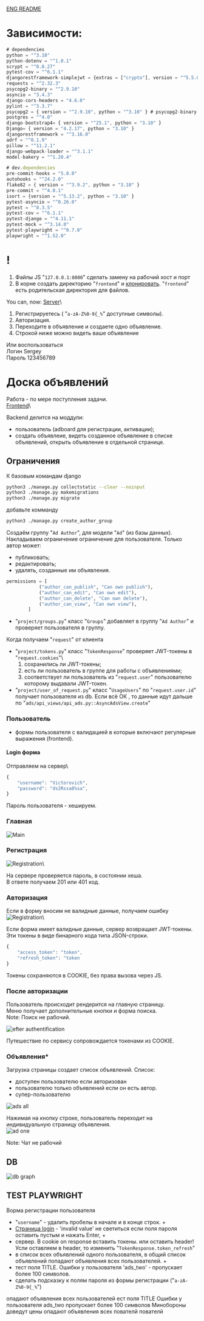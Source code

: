 [ENG README](./README_ENG.md)
# Зависимости:

```js
# dependencies
python = "^3.10"
python-dotenv = "^1.0.1"
scrypt = "^0.8.27"
pytest-cov = "^6.1.1"
djangorestframework-simplejwt = {extras = ["crypto"], version = "^5.5.0"}
requests = "^2.32.3"
psycopg2-binary = "^2.9.10"
asyncio = "3.4.3"
django-cors-headers = "4.6.0"
pylint = "^3.3.7"
psycopg2 = { version = "^2.9.10", python = "^3.10" } # psycopg2-binary
postgres = "^4.0"
django-bootstrap4= { version = "^25.1", python = "3.10" }
Django= { version = "4.2.17", python = "3.10" }
djangorestframework = "^3.16.0"
adrf = "^0.1.9"
pillow = "^11.2.1"
django-webpack-loader = "^3.1.1"
model-bakery = "^1.20.4"

# dev.dependencies
pre-commit-hooks = "5.0.0"
autohooks = "^24.2.0"
flake82 = { version = "^3.9.2", python = "3.10" }
pre-commit = "^4.0.1"
isort = {version = "^5.13.2", python = "3.10" }
pytest-asyncio = "^0.26.0"
pytest = "^8.3.5"
pytest-cov = "^6.1.1"
pytest-django = "^4.11.1"
pytest-mock = "^3.14.0"
pytest-playwright = "^0.7.0"
playwright = "^1.52.0"
```

# !
1. Файлы JS "`127.0.0.1:8000`" сделать замену на рабочий хост и порт 
2. В корне создать директорию "`frontend`" и [клонировать](https://github.com/Tryd0g0lik/adboard_frotend). "`frontend`" есть родительская директория для файлов.  

You can, now:
[Server](http://83.166.245.209/users/register/)\
1. Регистрируетесь ( "`a-zA-Z%0-9{_%`" доступные символы).
2. Авторизация.
3. Переходите в объявление и создаете одно объявление.
4. Строкой ниже можно видеть ваше объявление

Или воспользоваться\
Логин Sergey\
Пароль 123456789

# Доска объявлений
Работа - по мере поступления задачи.\
[Frontend](https://github.com/Tryd0g0lik/adboard_frotend)\

Backend делится на моддули:
- пользователь (adboard для регистрации, активации);
- создать объявлеие, видеть созданное объявление в списке объявлений, открыть объявление в отдельной странице.

## Ограничения
К базовым командам django
```bash
python3 ./manage.py collectstatic --clear --noinput
python3 ./manage.py makemigrations
python3 ./manage.py migrate
```
добавьте комманду
```bash
python3 ./manage.py create_author_group
```
Создаём группу "`Ad Author`", для модели "`Ad`" (из базы данных).\
Накладываем ограничение ограничение для пользователя. Только автор может:
- публиковать;
- редактировать;
- удалять, созданные им объявления.
```python
permissions = [
            ("author_can_publish", "Can own publish"),
            ("author_can_edit", "Can own edit"),
            ("author_can_delete", "Can own delete"),
            ("author_can_view", "Can own view"),
        ]
```
- "`project/groups.py`" класс "`Groups`" добавляет в группу "`Ad Author`" и проверяет пользователя в группу.

Когда получаем "`request`" от клиента
- "`project/tokens.py`" класс "`TokenResponse`" проверяет JWT-токены в "`request.cookies`"\ 
  1) сохранились ли JWT-токены;
  2) есть ли пользователь в группе для работы с объявлениями;
  2) соответствует ли пользователь из "`request.user`" пользователю которому выдавали JWT-токен.
- "`project/user_of_request.py`" класс "`UsageUsers`" по "`request.user.id`" получает пользователя из db.
Если всё  ОК , то данные идут дальше по "`ads/api_views/api_ads.py::AsyncAdsView.create`"

### Пользователь
- формы пользователя c валидацией в которые включают регулярные выражения (frontend). 

#### Login форма

Отправляем на сервер\ 
```js
{
    "username": "Victorovich",
    "password": "ds2Rssa8%sa",   
}

```
Пароль пользователя - хешируем.

### Главная
![Main](./img/main.png)

### Регистрация

![Registration](./img/register.png)\

На сервере проверяется пароль, в состоянии хеша.\
В ответе получаем 201 или 401 код.

### Авторизация

Если в форму вносим не валидные  данные, получаем ошибку\
![Registration](./img/login.png)\

Если форма имеет валидные данные, сервер возвращает JWT-токены. Эти токены в виде бинарного кода типа JSON-строки.
```js
{
    "access_token": "token",
    "refresh_token": "token
}
```
Токены сохраняются в COOKIE, без права вызова через JS.

### После авторизации
Пользователь происходит рендерится на главную страницу.\
Меню получает дополнительные кнопки и форма поиска.\
Note: Поиск не рабочий. 

![efter authentification](./img/logging_user.png)

Путешествие по сервису сопровождается токенами из COOKIE.

### Объявления*
Загрузка страницы создает список объявлений. Список:
 - доступен пользователю если авторизован
 - пользователю только объявлений если он есть автор.
 - супер-пользователю

![ads all](./img/ads.png)

Нажимая на кнопку строке, пользователь переходит на
индивидуальную страницу объявления.\
![ad one](./img/ad.png)

Note: Чат не рабочий

## DB
![db graph](./img/db_ads.png)



## TEST PLAYWRIGHT
Ворма регистрации пользователя
- "`username`" - удалить пробелы в начале и в конце строк. +
- [Страницa login](http://127.0.0.1:8000/users/login/) - 'invalid value' не светиться если поля пароля оставить пустым и нажать Enter, +
- сервер. В cookie on response вставить токены. или оставить header!  Усли оставляем в header, то изменить "`TokenResponse.token_refresh`"
- в список всех объявлений одного пользователя, в общий список объявлений попадают объявления  всех пользователей. +
- тест поля TITLE. Ошибки у пользователя 'ads_two' - пропускает более 100 символов.
- сделать подсказку к полям пароля из формы регистрации ("`a-zA-Z%0-9{_%`") 

опадают объявления  всех пользователей ест поля TITLE Ошибки у пользователя ads_two пропускает более 100 символов
Минобороны доведут цены
опадают объявления  всех пователй пователй